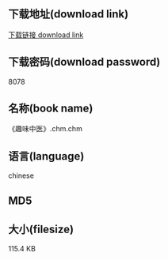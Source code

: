 ## 下载地址(download link)
[下载链接 download link](https://tutu365.netlify.app/?s=%E3%80%8A%E8%B6%A3%E5%91%B3%E4%B8%AD%E5%8C%BB%E3%80%8B.chm)

## 下载密码(download password)
8078

## 名称(book name)
《趣味中医》.chm.chm

## 语言(language)
chinese

## MD5


## 大小(filesize)
115.4 KB
